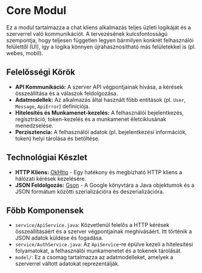 # Core Modul

Ez a modul tartalmazza a chat kliens alkalmazás teljes üzleti logikáját és a szerverrel való kommunikációt. A tervezésének kulcsfontosságú szempontja, hogy teljesen független legyen bármilyen konkrét felhasználói felülettől (UI), így a logika könnyen újrahasznosítható más felületekkel is (pl. webes, mobil).

## Felelősségi Körök

- **API Kommunikáció:** A szerver API végpontjainak hívása, a kérések összeállítása és a válaszok feldolgozása.
- **Adatmodellek:** Az alkalmazás által használt főbb entitások (pl. `User`, `Message`, `ApiError`) definíciója.
- **Hitelesítés és Munkamenet-kezelés:** A felhasználói bejelentkezés, regisztráció, token-kezelés és a munkamenet életciklusának menedzselése.
- **Perzisztencia:** A felhasználói adatok (pl. bejelentkezési információk, token) helyi tárolása és betöltése.

## Technológiai Készlet

- **HTTP Kliens:** [OkHttp](https://square.github.io/okhttp/) - Egy hatékony és megbízható HTTP kliens a hálózati kérések kezelésére.
- **JSON Feldolgozás:** [Gson](https://github.com/google/gson) - A Google könyvtára a Java objektumok és a JSON formátum közötti szerializációra és deszerializációra.

## Főbb Komponensek

- `service/ApiService.java`: Közvetlenül felelős a HTTP kérések összeállításáért és a szerver végpontjainak meghívásáért. Itt történik a JSON adatok küldése és fogadása.
- `service/AuthService.java`: Az `ApiService`-re épülve kezeli a hitelesítési folyamatokat, a felhasználói munkamenetet és a tokenek tárolását.
- `model/`: Ez a csomag tartalmazza az adatmodelleket, amelyek a szerverrel váltott adatokat reprezentálják.
